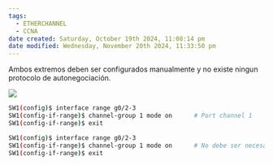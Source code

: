 ```yaml
---
tags:
  - ETHERCHANNEL
  - CCNA
date created: Saturday, October 19th 2024, 11:08:14 pm
date modified: Wednesday, November 20th 2024, 11:33:50 pm
---
```


Ambos extremos deben ser configurados manualmente y no existe ningun protocolo de autonegociación.

![](Screenshot%20from%202024-01-04%2017-12-19.png)

``` bash
SW1(config)$ interface range g0/2-3
SW1(config-if-range)$ channel-group 1 mode on      # Port channel 1
SW1(config-if-range)$ exit

SW1(config)$ interface range g0/2-3
SW1(config-if-range)$ channel-group 1 mode on      # No debe ser necesariamente el mismo numero
SW1(config-if-range)$ exit
```